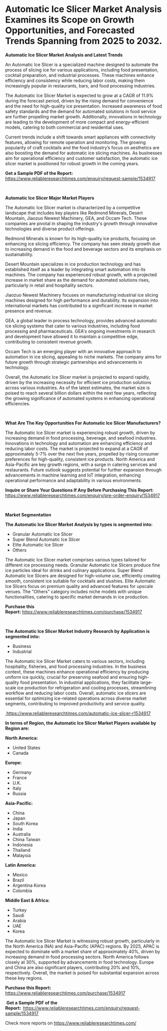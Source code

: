 <p><h1>Automatic Ice Slicer Market Analysis Examines its Scope on Growth Opportunities, and Forecasted Trends Spanning from 2025 to 2032.</h1></p><p><strong>Automatic Ice Slicer Market Analysis and Latest Trends</strong></p>
<p><p>An Automatic Ice Slicer is a specialized machine designed to automate the process of slicing ice for various applications, including food presentation, cocktail preparation, and industrial processes. These machines enhance efficiency and consistency while reducing labor costs, making them increasingly popular in restaurants, bars, and food processing industries.</p><p>The Automatic Ice Slicer Market is expected to grow at a CAGR of 11.9% during the forecast period, driven by the rising demand for convenience and the need for high-quality ice presentation. Increased awareness of food safety standards and the demand for automated solutions in food service are further propelling market growth. Additionally, innovations in technology are leading to the development of more compact and energy-efficient models, catering to both commercial and residential uses.</p><p>Current trends include a shift towards smart appliances with connectivity features, allowing for remote operation and monitoring. The growing popularity of craft cocktails and the food industry’s focus on aesthetics are also boosting the demand for automatic ice slicing machines. As businesses aim for operational efficiency and customer satisfaction, the automatic ice slicer market is positioned for robust growth in the coming years.</p></p>
<p><strong>Get a Sample PDF of the Report:&nbsp;</strong> <a href="https://www.reliableresearchtimes.com/enquiry/request-sample/1534917?utm_campaign=2201&utm_medium=2&utm_source=Github&utm_content=ia&utm_term=27022025&utm_id=automatic-ice-slicer">https://www.reliableresearchtimes.com/enquiry/request-sample/1534917</a></p>
<p>&nbsp;</p>
<p><strong>Automatic Ice Slicer Major Market Players</strong></p>
<p><p>The Automatic Ice Slicer market is characterized by a competitive landscape that includes key players like Redmond Minerals, Desert Mountain, Jiaozuo Newest Machinery, GEA, and Occam Tech. These companies are pivotal in shaping the industry's growth through innovative technologies and diverse product offerings.</p><p>Redmond Minerals is known for its high-quality ice products, focusing on enhancing ice slicing efficiency. The company has seen steady growth due to increasing demand in the food and beverage sectors and its emphasis on sustainability.</p><p>Desert Mountain specializes in ice production technology and has established itself as a leader by integrating smart automation into its machines. The company has experienced robust growth, with a projected increase in market share as the demand for automated solutions rises, particularly in retail and hospitality sectors.</p><p>Jiaozuo Newest Machinery focuses on manufacturing industrial ice slicing machines designed for high performance and durability. Its expansion into international markets has contributed to a significant increase in market presence and revenue.</p><p>GEA, a global leader in process technology, provides advanced automatic ice slicing systems that cater to various industries, including food processing and pharmaceuticals. GEA's ongoing investments in research and development have allowed it to maintain a competitive edge, contributing to consistent revenue growth.</p><p>Occam Tech is an emerging player with an innovative approach to automation in ice slicing, appealing to niche markets. The company aims for future growth through strategic partnerships and advancements in technology.</p><p>Overall, the Automatic Ice Slicer market is projected to expand rapidly, driven by the increasing necessity for efficient ice production solutions across various industries. As of the latest estimates, the market size is poised to reach several billion dollars within the next few years, reflecting the growing significance of automated systems in enhancing operational efficiencies.</p></p>
<p>&nbsp;</p>
<p><strong>What Are The Key Opportunities For Automatic Ice Slicer Manufacturers?</strong></p>
<p><p>The Automatic Ice Slicer market is experiencing robust growth, driven by increasing demand in food processing, beverage, and seafood industries. Innovations in technology and automation are enhancing efficiency and reducing labor costs. The market is projected to expand at a CAGR of approximately 5-7% over the next five years, propelled by rising consumer preferences for high-quality, consistent ice products. North America and Asia-Pacific are key growth regions, with a surge in catering services and restaurants. Future outlook suggests potential for further expansion through advancements in machine learning and IoT integration, enhancing operational performance and adaptability in various environments.</p></p>
<p><strong>Inquire or Share Your Questions If Any Before Purchasing This Report:</strong> <a href="https://www.reliableresearchtimes.com/enquiry/pre-order-enquiry/1534917?utm_campaign=2201&utm_medium=2&utm_source=Github&utm_content=ia&utm_term=27022025&utm_id=automatic-ice-slicer">https://www.reliableresearchtimes.com/enquiry/pre-order-enquiry/1534917</a></p>
<p>&nbsp;</p>
<p><strong>Market Segmentation</strong></p>
<p><strong>The Automatic Ice Slicer Market Analysis by types is segmented into:</strong></p>
<p><ul><li>Granular Automatic Ice Slicer</li><li>Super Blend Automatic Ice Slicer</li><li>Elite Automatic Ice Slicer</li><li>Others</li></ul></p>
<p><p>The Automatic Ice Slicer market comprises various types tailored for different ice processing needs. Granular Automatic Ice Slicers produce fine ice particles ideal for drinks and culinary applications. Super Blend Automatic Ice Slicers are designed for high-volume use, efficiently creating smooth, consistent ice suitable for cocktails and slushies. Elite Automatic Ice Slicers focus on premium quality and advanced features for upscale venues. The "Others" category includes niche models with unique functionalities, catering to specific market demands in ice production.</p></p>
<p><strong>Purchase this Report:&nbsp;</strong><a href="https://www.reliableresearchtimes.com/purchase/1534917?utm_campaign=2201&utm_medium=2&utm_source=Github&utm_content=ia&utm_term=27022025&utm_id=automatic-ice-slicer">https://www.reliableresearchtimes.com/purchase/1534917</a></p>
<p>&nbsp;</p>
<p><strong>The Automatic Ice Slicer Market Industry Research by Application is segmented into:</strong></p>
<p><ul><li>Business</li><li>Industrial</li></ul></p>
<p><p>The Automatic Ice Slicer Market caters to various sectors, including hospitality, fisheries, and food processing industries. In the business context, these machines enhance operational efficiency by producing uniform ice quickly, crucial for preserving seafood and ensuring high-quality food presentation. In industrial applications, they facilitate large-scale ice production for refrigeration and cooling processes, streamlining workflow and reducing labor costs. Overall, automatic ice slicers are essential for optimizing ice-related operations across diverse market segments, contributing to improved productivity and service quality.</p></p>
<p><a href="https://www.reliableresearchtimes.com/automatic-ice-slicer-r1534917?utm_campaign=2201&utm_medium=2&utm_source=Github&utm_content=ia&utm_term=27022025&utm_id=automatic-ice-slicer">&nbsp;https://www.reliableresearchtimes.com/automatic-ice-slicer-r1534917</a></p>
<p><strong>In terms of Region, the Automatic Ice Slicer Market Players available by Region are:</strong></p>
<p>
    <p> <strong> North America: </strong>
        <ul>
            <li>United States</li>
            <li>Canada</li>
        </ul>
        </p> 
    <p> <strong> Europe: </strong>
        <ul>
            <li>Germany</li>
            <li>France</li>
            <li>U.K.</li>
            <li>Italy</li>
            <li>Russia</li>
        </ul>
        </p> 
    <p> <strong> Asia-Pacific: </strong>
        <ul>
            <li>China</li>
            <li>Japan</li>
            <li>South Korea</li>
            <li>India</li>
            <li>Australia</li>
            <li>China Taiwan</li>
            <li>Indonesia</li>
            <li>Thailand</li>
            <li>Malaysia</li>
        </ul>
        </p> 
    <p> <strong> Latin America: </strong>
        <ul>
            <li>Mexico</li>
            <li>Brazil</li>
            <li>Argentina Korea</li>
            <li>Colombia</li>
        </ul>
        </p> 
    <p> <strong> Middle East & Africa: </strong>
        <ul>
            <li>Turkey</li>
            <li>Saudi</li>
            <li>Arabia</li>
            <li>UAE</li>
            <li>Korea</li>
        </ul>
    </p>
    </p>
<p><p>The Automatic Ice Slicer Market is witnessing robust growth, particularly in the North America (NA) and Asia-Pacific (APAC) regions. By 2025, APAC is expected to dominate with a market share of approximately 40%, driven by increasing demand in food processing sectors. North America follows closely at 30%, supported by advancements in food technology. Europe and China are also significant players, contributing 20% and 10%, respectively. Overall, the market is poised for substantial expansion across these key regions.</p></p>
<p><strong>Purchase this Report: </strong><a href="https://www.reliableresearchtimes.com/purchase/1534917?utm_campaign=2201&utm_medium=2&utm_source=Github&utm_content=ia&utm_term=27022025&utm_id=automatic-ice-slicer">https://www.reliableresearchtimes.com/purchase/1534917</a></p>
<p>&nbsp;<strong>Get a Sample PDF of the Report:&nbsp;&nbsp;</strong><a href="https://www.reliableresearchtimes.com/enquiry/request-sample/1534917?utm_campaign=2201&utm_medium=2&utm_source=Github&utm_content=ia&utm_term=27022025&utm_id=automatic-ice-slicer">https://www.reliableresearchtimes.com/enquiry/request-sample/1534917</a></p>
<p><strong></strong></p>
<p>Check more reports on <a href="https://www.reliableresearchtimes.com/?utm_campaign=2201&utm_medium=2&utm_source=Github&utm_content=ia&utm_term=27022025&utm_id=automatic-ice-slicer">https://www.reliableresearchtimes.com/</a></p>